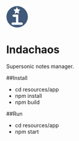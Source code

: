 ![](./resources/app/images/app-icon.png?raw=true)

# Indachaos
Supersonic notes manager.

##Install

* cd resources/app
* npm install
* npm build

##Run

* cd resources/app
* npm start
